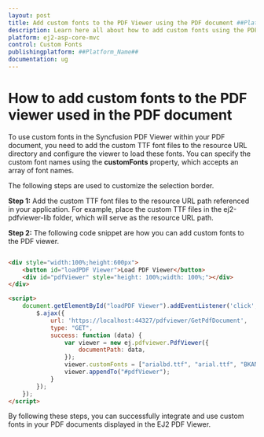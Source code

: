 ```yaml
---
layout: post
title: Add custom fonts to the PDF Viewer using the PDF document ##Platform_Name## Pdfviewer Component
description: Learn here all about how to add custom fonts using the PDF document in Syncfusion ##Platform_Name## Pdfviewer component of Syncfusion Essential JS 2 and more.
platform: ej2-asp-core-mvc
control: Custom Fonts
publishingplatform: ##Platform_Name##
documentation: ug
---
```


# How to add custom fonts to the PDF viewer used in the PDF document

To use custom fonts in the Syncfusion PDF Viewer within your PDF document, you need to add the custom TTF font files to the resource URL directory and configure the viewer to load these fonts. You can specify the custom font names using the
**customFonts** property, which accepts an array of font names.

The following steps are used to customize the selection border.

**Step 1:** Add the custom TTF font files to the resource URL path referenced in your application. For example, place the custom TTF files in the ej2-pdfviewer-lib folder, which will serve as the resource URL path.

**Step 2:** The following code snippet are how you can add custom fonts to the PDF viewer.

```html

<div style="width:100%;height:600px">
    <button id="loadPDF Viewer">Load PDF Viewer</button>
    <div id="pdfViewer" style="height: 100%;width: 100%;"></div>
</div>

<script>
    document.getElementById("loadPDF Viewer").addEventListener('click', function () {
        $.ajax({
            url: 'https://localhost:44327/pdfviewer/GetPdfDocument',
            type: "GET",
            success: function (data) {
                var viewer = new ej.pdfviewer.PdfViewer({
                    documentPath: data,
                });
                viewer.customFonts = ["arialbd.ttf", "arial.ttf", "BKANT.TTF", "calibri.ttf", "GARA.TTF", "GARAIT.TTF", "msgothic.ttc", "trebuc.ttf", "wingding.ttf"];
                viewer.appendTo("#pdfViewer");
            }
        });
    });
</script>

```

By following these steps, you can successfully integrate and use custom fonts in your PDF documents displayed in the EJ2 PDF Viewer.